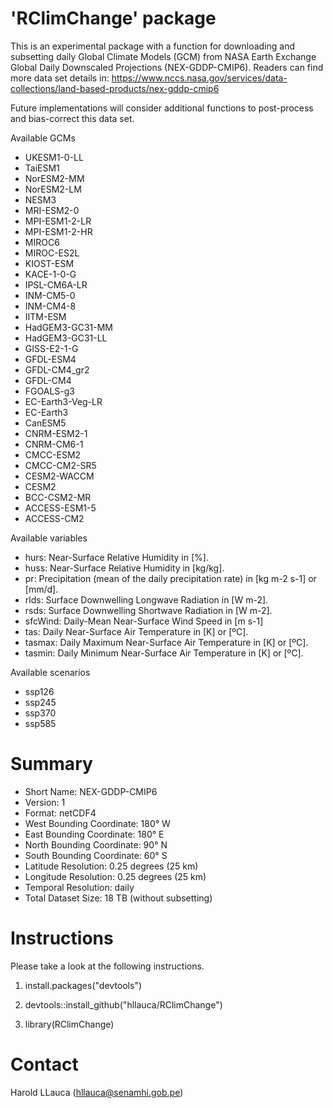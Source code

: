 'RClimChange' package
========================

This is an experimental package with a function for downloading and subsetting daily Global Climate Models (GCM) from NASA Earth Exchange Global Daily Downscaled Projections (NEX-GDDP-CMIP6). Readers can find more data set details in: https://www.nccs.nasa.gov/services/data-collections/land-based-products/nex-gddp-cmip6

Future implementations will consider additional functions to post-process and bias-correct this data set.

Available GCMs
- UKESM1-0-LL
- TaiESM1
- NorESM2-MM
- NorESM2-LM
- NESM3
- MRI-ESM2-0
- MPI-ESM1-2-LR
- MPI-ESM1-2-HR
- MIROC6
- MIROC-ES2L
- KIOST-ESM
- KACE-1-0-G
- IPSL-CM6A-LR
- INM-CM5-0
- INM-CM4-8
- IITM-ESM
- HadGEM3-GC31-MM
- HadGEM3-GC31-LL
- GISS-E2-1-G
- GFDL-ESM4
- GFDL-CM4_gr2
- GFDL-CM4
- FGOALS-g3
- EC-Earth3-Veg-LR
- EC-Earth3
- CanESM5
- CNRM-ESM2-1
- CNRM-CM6-1
- CMCC-ESM2
- CMCC-CM2-SR5
- CESM2-WACCM
- CESM2
- BCC-CSM2-MR
- ACCESS-ESM1-5
- ACCESS-CM2

Available variables
- hurs: Near-Surface Relative Humidity in [%].
- huss: Near-Surface Relative Humidity in [kg/kg].
- pr: Precipitation (mean of the daily precipitation rate) in [kg m-2 s-1] or [mm/d].
- rlds: Surface Downwelling Longwave Radiation in [W m-2].
- rsds: Surface Downwelling Shortwave Radiation in [W m-2].
- sfcWind: Daily-Mean Near-Surface Wind Speed in [m s-1]
- tas: Daily Near-Surface Air Temperature in [K] or [ºC].
- tasmax: Daily Maximum Near-Surface Air Temperature in [K] or [ºC].
- tasmin: Daily Minimum Near-Surface Air Temperature in [K] or [ºC].

Available scenarios
- ssp126
- ssp245
- ssp370
- ssp585

Summary
=======
- Short Name: NEX-GDDP-CMIP6
- Version: 1
- Format: netCDF4
- West Bounding Coordinate: 180° W
- East Bounding Coordinate: 180° E
- North Bounding Coordinate: 90° N
- South Bounding Coordinate: 60° S
- Latitude Resolution: 0.25 degrees (25 km)
- Longitude Resolution: 0.25 degrees (25 km)
- Temporal Resolution: daily
- Total Dataset Size: 18 TB (without subsetting)


Instructions
============
Please take a look at the following instructions.

1. install.packages("devtools")

2. devtools::install_github("hllauca/RClimChange")

3. library(RClimChange)


Contact
========
Harold LLauca (hllauca@senamhi.gob.pe)
